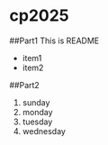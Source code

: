 # cp2025

##Part1
This is README
- item1
- item2

##Part2

1. sunday
1. monday
2. tuesday
3. wednesday
